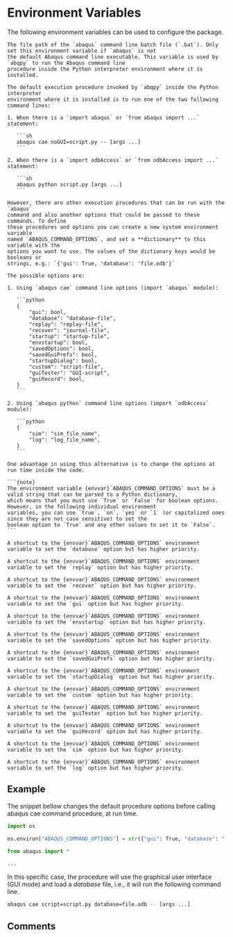 # Environment Variables

The following environment variables can be used to configure the package.

```{envvar} ABAQUS_BAT_PATH
The file path of the `abaqus` command line batch file (`.bat`). Only set this environment variable if `abaqus` is not
the default Abaqus command line executable. This variable is used by `abqpy` to run the Abaqus command line
procedure inside the Python interpreter environment where it is installed.
```

````{envvar} ABAQUS_COMMAND_OPTIONS
The default execution procedure invoked by `abqpy` inside the Python interpreter
environment where it is installed is to run one of the two following command lines:

1. When there is a `import abaqus` or `from abaqus import ...` statement:

   ```sh
   abaqus cae noGUI=script.py -- [args ...]
   ```

2. When there is a `import odbAccess` or `from odbAccess import ...` statement:

   ```sh
   abaqus python script.py [args ...]
   ```

However, there are other execution procedures that can be run with the `abaqus`
command and also another options that could be passed to these commands. To define
these procedures and options you can create a new system environment variable
named `ABAQUS_COMMAND_OPTIONS`, and set a **dictionary** to this variable with the
options you want to use. The values of the dictionary keys would be booleans or
strings, e.g.: `{'gui': True, 'database': 'file.odb'}`

The possible options are:

1. Using `abaqus cae` command line options (import `abaqus` module):

   ```python
   {
       "gui": bool,
       "database": "database-file",
       "replay": "replay-file",
       "recover": "journal-file",
       "startup": "startup-file",
       "envstartup": bool,
       "savedOptions": bool,
       "savedGuiPrefs": bool,
       "startupDialog": bool,
       "custom": "script-file",
       "guiTester": "GUI-script",
       "guiRecord": bool,
   }
   ```

2. Using `abaqus python` command line options (import `odbAccess` module):

   ```python
   {
       "sim": "sim_file_name",
       "log": "log_file_name",
   }
   ```

One advantage in using this alternative is to change the options at run time inside the code.

```{note}
The environment variable {envvar}`ABAQUS_COMMAND_OPTIONS` must be a valid string that can be parsed to a Python dictionary,
which means that you must use `True` or `False` for boolean options. However, in the following individual environment
variables, you can use `true`, `on`, `yes` or `1` (or capitalized ones since they are not case sensitive) to set the
boolean option to `True` and any other values to set it to `False`.
```
````

```{envvar} ABAQUS_CAE_DATABASE
A shortcut to the {envvar}`ABAQUS_COMMAND_OPTIONS` environment variable to set the `database` option but has higher priority.
```

```{envvar} ABAQUS_CAE_REPLAY
A shortcut to the {envvar}`ABAQUS_COMMAND_OPTIONS` environment variable to set the `replay` option but has higher priority.
```

```{envvar} ABAQUS_CAE_RECOVER
A shortcut to the {envvar}`ABAQUS_COMMAND_OPTIONS` environment variable to set the `recover` option but has higher priority.
```

```{envvar} ABAQUS_CAE_GUI
A shortcut to the {envvar}`ABAQUS_COMMAND_OPTIONS` environment variable to set the `gui` option but has higher priority.
```

```{envvar} ABAQUS_CAE_ENVSTARTUP
A shortcut to the {envvar}`ABAQUS_COMMAND_OPTIONS` environment variable to set the `envstartup` option but has higher priority.
```

```{envvar} ABAQUS_CAE_SAVED_OPTIONS
A shortcut to the {envvar}`ABAQUS_COMMAND_OPTIONS` environment variable to set the `savedOptions` option but has higher priority.
```

```{envvar} ABAQUS_CAE_SAVED_GUI_PREFS
A shortcut to the {envvar}`ABAQUS_COMMAND_OPTIONS` environment variable to set the `savedGuiPrefs` option but has higher priority.
```

```{envvar} ABAQUS_CAE_STARTUP_DIALOG
A shortcut to the {envvar}`ABAQUS_COMMAND_OPTIONS` environment variable to set the `startupDialog` option but has higher priority.
```

```{envvar} ABAQUS_CAE_CUSTOM
A shortcut to the {envvar}`ABAQUS_COMMAND_OPTIONS` environment variable to set the `custom` option but has higher priority.
```

```{envvar} ABAQUS_CAE_GUI_TESTER
A shortcut to the {envvar}`ABAQUS_COMMAND_OPTIONS` environment variable to set the `guiTester` option but has higher priority.
```

```{envvar} ABAQUS_CAE_GUI_RECORD
A shortcut to the {envvar}`ABAQUS_COMMAND_OPTIONS` environment variable to set the `guiRecord` option but has higher priority.
```

```{envvar} ABAQUS_PYTHON_SIM
A shortcut to the {envvar}`ABAQUS_COMMAND_OPTIONS` environment variable to set the `sim` option but has higher priority.
```

```{envvar} ABAQUS_PYTHON_LOG
A shortcut to the {envvar}`ABAQUS_COMMAND_OPTIONS` environment variable to set the `log` option but has higher priority.
```

## Example

The snippet bellow changes the default procedure options before calling
abaqus cae command procedure, at run time.

```python
import os

os.environ["ABAQUS_COMMAND_OPTIONS"] = str({"gui": True, "database": "file.odb"})

from abaqus import *

...
```

In this specific case, the procedure will use the graphical user interface (GUI mode)
and load a _database_ file, i.e., it will run the following command line.

```sh
abaqus cae script=script.py database=file.odb -- [args ...]
```

## Comments

<script
   type="text/javascript"
   src="https://utteranc.es/client.js"
   async="async"
   repo="haiiliin/abqpy"
   issue-term="pathname"
   theme="github-light"
   label="💬 comment"
   crossorigin="anonymous"
/>
